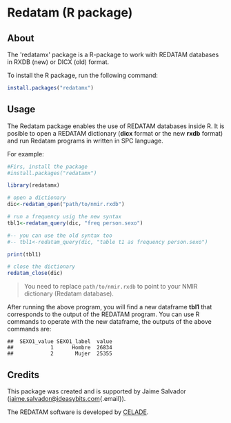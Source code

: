 # Redatam (R package)

## About

The 'redatamx' package is a R-package to work with REDATAM databases in RXDB (new) or DICX (old) format.

To install the R package, run the following command:

``` r         
install.packages("redatamx")
```

## Usage

The Redatam package enables the use of REDATAM databases inside R. It is posible to open a REDATAM dictionary (**dicx** format or the new **rxdb** format) and run Redatam programs in written in SPC language.

For example:

``` r
#Firs, install the package
#install.packages("redatamx")

library(redatamx)

# open a dictionary
dic<-redatam_open("path/to/nmir.rxdb")

# run a frequency usig the new syntax
tbl1<-redatam_query(dic, "freq person.sexo")

#-- you can use the old syntax too
#-- tbl1<-redatam_query(dic, "table t1 as frequency person.sexo")

print(tbl1)

# close the dictionary
redatam_close(dic)
```

> You need to replace `path/to/nmir.rxdb` to point to your NMIR dictionary (Redatam database).

After running the above program, you will find a new dataframe **tbl1** that corresponds to the output of the REDATAM program. You can use R commands to operate with the new dataframe, the outputs of the above commands are:

```         
##  SEXO1_value SEXO1_label  value
##            1      Hombre  26834
##            2       Mujer  25355
```

## Credits

This package was created and is supported by Jaime Salvador ([jaime.salvador\@ideasybits.com](mailto:jaime.salvador@ideasybits.com){.email}).

The REDATAM software is developed by [CELADE](https://redatam.org/).
